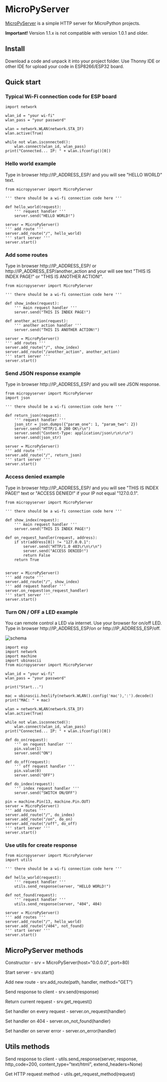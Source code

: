 # MicroPyServer

[MicroPyServer](https://github.com/troublegum/micropyserver) is a simple HTTP server for MicroPython projects.

**Important!** Version 1.1.x is not compatible with version 1.0.1 and older.

## Install

Download a code and unpack it into your project folder.
Use Thonny IDE or other IDE for upload your code in ESP8266/ESP32 board.

## Quick start

### Typical Wi-Fi connection code for ESP board
```
import network

wlan_id = "your wi-fi"
wlan_pass = "your password"

wlan = network.WLAN(network.STA_IF)
wlan.active(True)

while not wlan.isconnected():
    wlan.connect(wlan_id, wlan_pass)
print("Connected... IP: " + wlan.ifconfig()[0])  
```


### Hello world example

Type in browser http://IP_ADDRESS_ESP/ and you will see "HELLO WORLD" text.

```
from micropyserver import MicroPyServer

''' there should be a wi-fi connection code here '''

def hello_world(request):
    ''' request handler '''
    server.send("HELLO WORLD!")

server = MicroPyServer()
''' add route '''
server.add_route("/", hello_world)
''' start server '''
server.start()
```

### Add some routes

Type in browser http://IP_ADDRESS_ESP/ or http://IP_ADDRESS_ESP/another_action and your will see text "THIS IS INDEX PAGE!" or "THIS IS ANOTHER ACTION!".

```
from micropyserver import MicroPyServer

''' there should be a wi-fi connection code here '''

def show_index(request):
    ''' main request handler '''
    server.send("THIS IS INDEX PAGE!")
    
def another_action(request):
    ''' another action handler '''
    server.send("THIS IS ANOTHER ACTION!")

server = MicroPyServer()
''' add routes '''
server.add_route("/", show_index)
server.add_route("/another_action", another_action)
''' start server '''
server.start()
```

### Send JSON response example

Type in browser http://IP_ADDRESS_ESP/ and you will see JSON response.

```
from micropyserver import MicroPyServer
import json

''' there should be a wi-fi connection code here '''

def return_json(request):
    ''' request handler '''
    json_str = json.dumps({"param_one": 1, "param_two": 2})
    server.send("HTTP/1.0 200 OK\r\n")
    server.send("Content-Type: application/json\r\n\r\n")
    server.send(json_str)

server = MicroPyServer()
''' add route '''
server.add_route("/", return_json)
''' start server '''
server.start()
```

### Access denied example

Type in browser http://IP_ADDRESS_ESP/ and you will see "THIS IS INDEX PAGE!" text or "ACCESS DENIED!" if your IP not equal "127.0.0.1".

```
from micropyserver import MicroPyServer

''' there should be a wi-fi connection code here '''

def show_index(request):
    ''' main request handler '''
    server.send("THIS IS INDEX PAGE!")
    
def on_request_handler(request, address):
    if str(address[0]) != "127.0.0.1":
        server.send("HTTP/1.0 403\r\n\r\n")
        server.send("ACCESS DENIED!")
        return False        
    return True


server = MicroPyServer()
''' add route '''
server.add_route("/", show_index)
''' add request handler '''
server.on_request(on_request_handler)
''' start server '''
server.start()
``` 

### Turn ON / OFF a LED example

You can remote control a LED via internet. Use your browser for on/off LED. Type in browser http://IP_ADDRESS_ESP/on or http://IP_ADDRESS_ESP/off.

![schema](https://habrastorage.org/webt/jb/xu/aj/jbxuaj0nr8fnqllbq27p_vfx3bw.png)

```
import esp
import network
import machine
import ubinascii
from micropyserver import MicroPyServer

wlan_id = "your wi-fi"
wlan_pass = "your password"

print("Start...")

mac = ubinascii.hexlify(network.WLAN().config('mac'),':').decode()
print("MAC: " + mac)

wlan = network.WLAN(network.STA_IF)
wlan.active(True)

while not wlan.isconnected():
    wlan.connect(wlan_id, wlan_pass)
print("Connected... IP: " + wlan.ifconfig()[0])    
    
def do_on(request):
    ''' on request handler '''
    pin.value(1)
    server.send("ON")

def do_off(request):
    ''' off request handler '''
    pin.value(0)
    server.send("OFF")
    
def do_index(request):
    ''' index request handler '''    
    server.send("SWITCH ON/OFF")

pin = machine.Pin(13, machine.Pin.OUT)
server = MicroPyServer()
''' add routes '''
server.add_route("/", do_index)
server.add_route("/on", do_on)
server.add_route("/off", do_off)
''' start server '''
server.start()    
```    

### Use utils for create response
```
from micropyserver import MicroPyServer
import utils

''' there should be a wi-fi connection code here '''

def hello_world(request):
    ''' request handler '''
    utils.send_response(server, "HELLO WORLD!")

def not_found(request):
    ''' request handler '''
    utils.send_response(server, "404", 404)

server = MicroPyServer()
''' add routes '''
server.add_route("/", hello_world)
server.add_route("/404", not_found)
''' start server '''
server.start()
```


## MicroPyServer methods

Constructor - srv = MicroPyServer(host="0.0.0.0", port=80)

Start server - srv.start() 

Add new route - srv.add_route(path, handler, method="GET")

Send response to client - srv.send(response)

Return current request - srv.get_request()

Set handler on every request - server.on_request(handler)

Set handler on 404 - server.on_not_found(handler)

Set handler on server error - server.on_error(handler)

## Utils methods

Send response to client - utils.send_response(server, response, http_code=200, content_type="text/html", extend_headers=None)

Get HTTP request method - utils.get_request_method(request)

